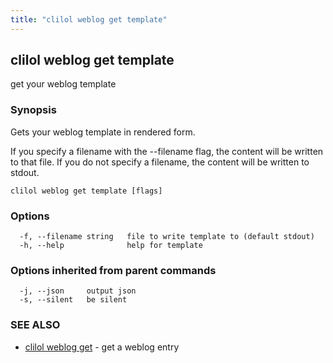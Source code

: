 ```yaml
---
title: "clilol weblog get template"
---
```

## clilol weblog get template

get your weblog template

### Synopsis

Gets your weblog template in rendered form.

If you specify a filename with the --filename flag, the content will be written
to that file. If you do not specify a filename, the content will be written
to stdout.

```
clilol weblog get template [flags]
```

### Options

```
  -f, --filename string   file to write template to (default stdout)
  -h, --help              help for template
```

### Options inherited from parent commands

```
  -j, --json     output json
  -s, --silent   be silent
```

### SEE ALSO

* [clilol weblog get](clilol_weblog_get.md)	 - get a weblog entry

